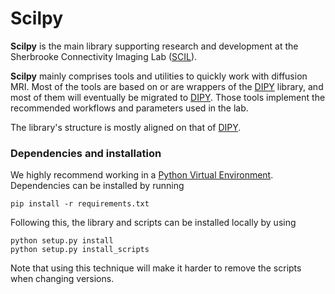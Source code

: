 # Scilpy

**Scilpy** is the main library supporting research and development at the Sherbrooke Connectivity Imaging Lab
([SCIL]).

**Scilpy** mainly comprises tools and utilities to quickly work with diffusion MRI. Most of the tools are based
on or are wrappers of the [DIPY] library, and most of them will eventually be migrated to [DIPY]. Those tools implement the recommended workflows and parameters used in the lab.

The library's structure is mostly aligned on that of [DIPY].

### Dependencies and installation

We highly recommend working in a [Python Virtual Environment]. Dependencies can be installed by running
```
pip install -r requirements.txt
```

Following this, the library and scripts can be installed locally by using

```
python setup.py install
python setup.py install_scripts
```
Note that using this technique will make it harder to remove the scripts when changing versions.

[SCIL]:http://scil.dinf.usherbrooke.ca/
[DIPY]:http://dipy.org
[Python Virtual Environment]:https://virtualenv.pypa.io/en/latest/